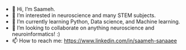 - 👋 Hi, I’m Saameh.
- 👀 I’m interested in neuroscience and many STEM subjects.
- 🌱 I’m currently learning Python, Data science, and Machine learning.
- 💞️ I’m looking to collaborate on anything neuroscience and neuroinformatics! :)
- 📫 How to reach me: https://www.linkedin.com/in/saameh-sanaaee
